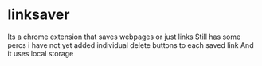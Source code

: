 # linksaver
Its a chrome extension that saves webpages or just links
Still has some percs i have not yet added individual delete buttons to each saved link
And it uses local storage 
